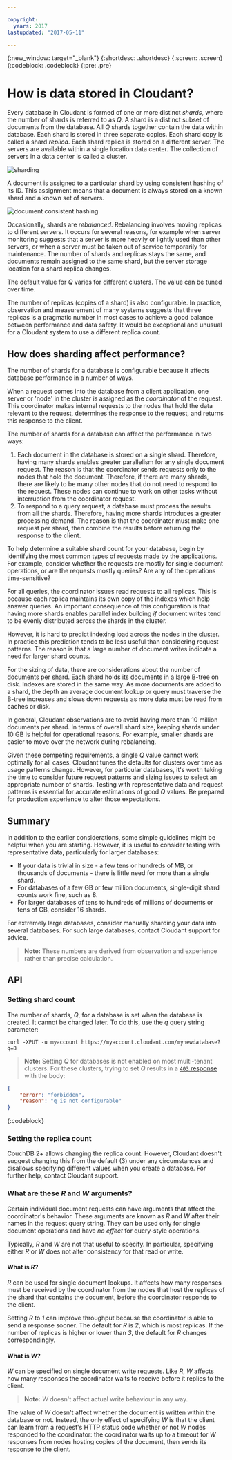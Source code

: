 ```yaml
---

copyright:
  years: 2017
lastupdated: "2017-05-11"

---
```


{:new_window: target="_blank"}
{:shortdesc: .shortdesc}
{:screen: .screen}
{:codeblock: .codeblock}
{:pre: .pre}

<!-- Acrolinx: 2017-MM-DD -->

# How is data stored in Cloudant?

Every database in Cloudant is formed of one or more distinct _shards_,
where the number of shards is referred to as _Q_.
A shard is a distinct subset of documents from the database.
All _Q_ shards together contain the data within database.
Each shard is stored in three separate copies.
Each shard copy is called a shard _replica_.
Each shard replica is stored on a different server.
The servers are available within a single location data center.
The collection of servers in a data center is called a cluster.

![sharding](../images/sharding_database.png)

A document is assigned to a particular shard by using consistent hashing of its ID.
This assignment means that a document is always stored on a known shard and a known set of servers.

![document consistent hashing](../images/sharding_document.png)

Occasionally,
shards are _rebalanced_.
Rebalancing involves moving replicas to different servers.
It occurs for several reasons,
for example when server monitoring suggests that a server is more heavily or lightly used than other servers,
or when a server must be taken out of service temporarily for maintenance.
The number of shards and replicas stays the same,
and documents remain assigned to the same shard,
but the server storage location for a shard replica changes.

The default value for _Q_ varies for different clusters.
The value can be tuned over time.

The number of replicas (copies of a shard) is also configurable.
In practice,
observation and measurement of many systems suggests that three replicas is a pragmatic number in most cases
to achieve a good balance between performance and data safety.
It would be exceptional and unusual for a Cloudant system to use a different replica count.

## How does sharding affect performance?

The number of shards for a database is configurable
because it affects database performance in a number of ways.

When a request comes into the database from a client application,
one server or 'node' in the cluster is assigned as the _coordinator_ of the request.
This coordinator makes internal requests to the nodes that hold the data relevant to the request,
determines the response to the request,
and returns this response to the client.

The number of shards for a database can affect the performance in two ways:

1.	Each document in the database is stored on a single shard.
	Therefore,
	having many shards enables greater parallelism for any single document request.
	The reason is that the coordinator sends requests only to the nodes that hold the document.
	Therefore,
	if there are many shards,
	there are likely to be many other nodes that do not need to respond to the request.
	These nodes can continue to work on other tasks without interruption from the coordinator request.
2.	To respond to a query request,
	a database must process the results from all the shards.
	Therefore,
	having more shards introduces a greater processing demand.
	The reason is that the coordinator must make one request per shard,
	then combine the results before returning the response to the client.

To help determine a suitable shard count for your database,
begin by identifying the most common types of requests made by the applications.
For example,
consider whether the requests are mostly for single document operations,
or are the requests mostly queries?
Are any of the operations time-sensitive?

For all queries,
the coordinator issues read requests to all replicas.
This is because each replica maintains its own copy of the indexes which help answer queries.
An important consequence of this configuration is that having more shards enables parallel index building _if_
document writes tend to be evenly distributed across the shards in the cluster.

However, it is hard to predict indexing load across the nodes in the cluster. In practice this prediction tends to be less useful than considering request patterns. The reason is that a large number of document writes indicate a need for larger shard counts.

For the sizing of data, there are considerations about the number of documents per shard. Each shard holds its documents in a large B-tree on disk. Indexes are stored in the same way. As more documents are added to a shard, the depth an average document lookup or query must traverse the B-tree increases and slows down requests as more data must be read from caches or disk.

In general, Cloudant observations are to avoid having more than 10 million documents per shard. In terms of overall shard size, keeping shards under 10 GB is helpful for operational reasons. For example, smaller shards are easier to move over the network during rebalancing.

Given these competing requirements, a single _Q_ value cannot work optimally for all cases. Cloudant tunes the defaults for clusters over time as usage patterns change. However, for particular databases, it's worth taking the time to consider future request patterns and sizing issues to select an appropriate number of shards. Testing with representative data and request patterns is essential for accurate estimations of good _Q_ values. Be prepared for production experience to alter those expectations.

## Summary

In addition to the earlier considerations,
some simple guidelines might be helpful when you are starting.
However,
it is useful to consider testing with representative data, particularly for larger databases:

- If your data is trivial in size - a few tens or hundreds of MB, or thousands of documents - there is little need for more than a single shard.
- For databases of a few GB or few million documents, single-digit shard counts work fine, such as 8.
- For larger databases of tens to hundreds of millions of documents or tens of GB, consider 16 shards.

For extremely large databases, consider manually sharding your data into several databases. For such large databases, contact Cloudant support for advice.

>	**Note:** These numbers are derived from observation and experience rather than precise calculation.

## API

### Setting shard count

The number of shards, _Q_, for a database is set when the database is created. It cannot be changed later. To do this, use the _q_ query string parameter:

```
curl -XPUT -u myaccount https://myaccount.cloudant.com/mynewdatabase?q=8
```

>	**Note:** Setting _Q_ for databases is not enabled on most multi-tenant clusters. For these clusters, trying to set _Q_ results in a [`403` response](../api/http.html#403) with the body:

```json
{
	"error": "forbidden",
	"reason": "q is not configurable"
}
```
{:codeblock}


### Setting the replica count

CouchDB 2+ allows changing the replica count. However, Cloudant doesn't suggest changing this from the default (3) under any circumstances and disallows specifying different values when you create a database. For further help, contact Cloudant support.

### What are these _R_ and _W_ arguments?

Certain individual document requests can have arguments that affect the coordinator's behavior. These arguments are known as _R_ and _W_ after their names in the request query string. They can be used only for single document operations and have _no effect_ for query-style operations.

Typically, _R_ and _W_ are not that useful to specify. In particular, specifying either _R_ or _W_ does not alter consistency for that read or write.

#### What is _R_?

_R_ can be used for single document lookups. It affects how many responses must be received by the coordinator from the nodes that host the replicas of the shard that contains the document, before the coordinator responds to the client. 

Setting _R_ to _1_ can improve throughput because the coordinator is able to send a response sooner. The default for _R_ is _2_, which is most replicas. If the number of replicas is higher or lower than _3_, the default for _R_ changes correspondingly.

#### What is _W_?

_W_ can be specified on single document write requests. Like _R_, _W_ affects how many responses the coordinator waits to receive before it replies to the client.

>	**Note:** _W_ doesn't affect actual write behaviour in any way.

The value of _W_ doesn't affect whether the document is written within the database or not. Instead, the only effect of specifying _W_ is that the client can learn from a request's HTTP status code whether or not _W_ nodes responded to the coordinator: the coordinator waits up to a timeout for _W_ responses from nodes hosting copies of the document, then sends its response to the client.
